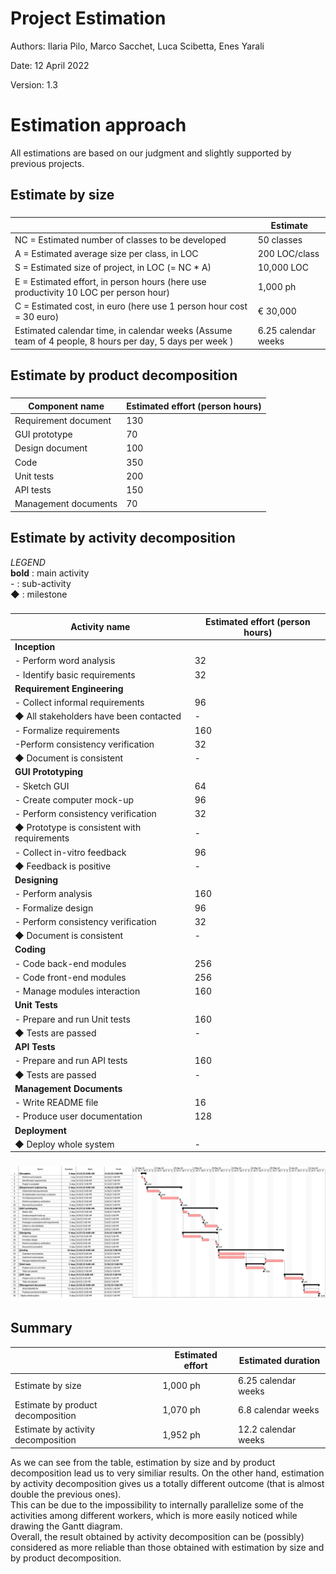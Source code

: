 # Project Estimation
Authors: Ilaria Pilo, Marco Sacchet, Luca Scibetta, Enes Yarali

Date: 12 April 2022

Version: 1.3


# Estimation approach
All estimations are based on our judgment and slightly supported by previous projects.

## Estimate by size
### 
|             | Estimate                        |             
| ----------- | ------------------------------- |  
| NC =  Estimated number of classes to be developed   |       50 classes                     |             
|  A = Estimated average size per class, in LOC       |         200 LOC/class                  | 
| S = Estimated size of project, in LOC (= NC * A) | 10,000 LOC|
| E = Estimated effort, in person hours (here use productivity 10 LOC per person hour)  |             1,000 ph                         |   
| C = Estimated cost, in euro (here use 1 person hour cost = 30 euro) | € 30,000| 
| Estimated calendar time, in calendar weeks (Assume team of 4 people, 8 hours per day, 5 days per week ) |     6.25 calendar weeks               |               

## Estimate by product decomposition
### 
|         Component name    | Estimated effort (person hours)   |             
| ----------- | ------------------------------- | 
|Requirement document    | 130 |
| GUI prototype | 70 |
|Design document | 100 |
|Code |350 |
| Unit tests |200 |
| API tests |150 |
| Management documents  |70 |



## Estimate by activity decomposition

*LEGEND*  
**bold** : main activity  
\- : sub-activity  
◆ : milestone
### 
|         Activity name    | Estimated effort (person hours)   |             
| ----------- | ------------------------------- | 
| **Inception** ||
| - Perform word analysis | 32 |
| - Identify basic requirements | 32 |
| **Requirement Engineering** ||
| - Collect informal requirements | 96 |
| ◆ All stakeholders have been contacted | - |
| - Formalize requirements | 160 |
|  -Perform consistency verification | 32 |
| ◆ Document is consistent | - |
| **GUI Prototyping** ||
| - Sketch GUI | 64 |
| - Create computer mock-up | 96 |
| - Perform consistency verification | 32 |
| ◆ Prototype is consistent with requirements | - |
| - Collect in-vitro feedback | 96 |
| ◆ Feedback is positive | - |
| **Designing** ||
| - Perform analysis | 160 |
| - Formalize design | 96 |
| - Perform consistency verification | 32 |
| ◆ Document is consistent | - |
| **Coding** ||
| - Code back-end modules | 256 |
| - Code front-end modules | 256 |
| - Manage modules interaction | 160 |
| **Unit Tests** ||
| - Prepare and run Unit tests | 160 |
| ◆ Tests are passed | - |
| **API Tests** ||
| - Prepare and run API tests | 160 |
| ◆ Tests are passed | - |
| **Management Documents** ||
| - Write README file | 16 |
| - Produce user documentation | 128 |
| **Deployment** ||
| ◆ Deploy whole system | - |

###
![Gantt activity diagram](gantt_diagram.jpg "Gantt activity diagram")

## Summary

|             | Estimated effort                        |   Estimated duration |          
| ----------- | ------------------------------- | ---------------|
| Estimate by size |1,000 ph| 6.25 calendar weeks |
| Estimate by product decomposition | 1,070 ph | 6.8 calendar weeks |
| Estimate by activity decomposition |1,952 ph| 12.2 calendar weeks |


As we can see from the table, estimation by size and by product decomposition lead us to very similiar results. On the other hand, estimation by activity decomposition gives us a totally different outcome (that is almost double the previous ones).  
This can be due to the impossibility to internally parallelize some of the activities among different workers, which is more easily noticed while drawing the Gantt diagram.  
Overall, the result obtained by activity decomposition can be (possibly) considered as more reliable than those obtained with estimation by size and by product decomposition.




